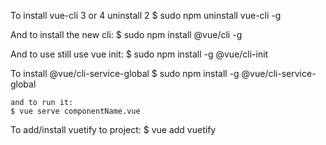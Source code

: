 To install vue-cli 3 or 4 uninstall 2
    $ sudo npm uninstall vue-cli -g


And to install the new cli:
    $ sudo npm install  @vue/cli -g

And to use still use vue init:
    $ sudo npm install -g @vue/cli-init

To install @vue/cli-service-global
    $ sudo npm install -g @vue/cli-service-global

    and to run it:
    $ vue serve componentName.vue

To add/install vuetify to project:
    $ vue add vuetify